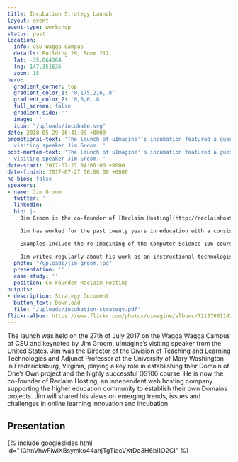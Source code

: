 ```yaml
---
title: Incubation Strategy Launch
layout: event
event-type: workshop
status: past
location:
  info: CSU Wagga Campus
  details: Building 29, Room 217
  lat: -35.064364
  lng: 147.351636
  zoom: 15
hero:
  gradient_corner: top
  gradient_color_1: '0,175,216,.8'
  gradient_color_2: '0,0,0,.8'
  full_screen: false
  gradient_side: ''
  image: ''
  icon: "/uploads/incubate.svg"
date: 2018-05-29 06:41:00 +0000
promotional-text: 'The launch of uImagine''s incubation featured a guest lecture from
  visiting speaker Jim Groom. '
post-mortem-text: 'The launch of uImagine''s incubation featured a guest lecture from
  visiting speaker Jim Groom. '
date-start: 2017-07-27 04:00:00 +0000
date-finish: 2017-07-27 06:00:00 +0000
no-bios: false
speakers:
- name: Jim Groom
  twitter: ''
  linkedin: ''
  bio: |-
    Jim Groom is the co-founder of [Reclaim Hosting](http://reclaimhosting.com/), an independent web hosting company focused on the higher education community. Previous appointments include Director of the Division of Teaching and Learning Technologies and Adjunct Professor at the [University of Mary Washington](http://umw.edu/) in Fredericksburg, Virginia, USA, and adjunct professor positions in American Literature, and Computer Science, English and Museum Studies, as well as instructional technology specialist and fellow positions in a number of New York State universities. 

    Jim has worked for the past twenty years in education with a consistent focus on the development of teaching and learning in higher education, specialising for the past ten years in the field of instructional technology.  His extensive collaborations with faculty and students on curricula, pedagogical and technologically-enhanced projects have informed much of his work on innovative teaching and learning design.  

    Examples include the re-imagining of the Computer Science 106 course on Digital Storytelling at University of Mary Washington as an open, online community referred to as [ds106](http://ds106.us/) — an experiment in teaching and learning on the web that is still going strong and has been celebrated internationally as a compelling community-based approach to online learning.  A more recent initiative at UMW is [A Domain of One’s Own](http://umwdomains.com/) which began in Fall semester of 2013, where all incoming Freshman were given their own domain and web hosting account, thus providing students with the flexibility to build out their ePortfolio using a variety of software and approaches in a space that gives them the power to easily migrate and transport their ePortfolio data when they graduate. 

    Jim writes regularly about his work as an instructional technologist, in addition to several other interests such as film, literature, and media of all kinds, on his blog [bavatuesdays](http://bavatuesdays.com/).
  photo: "/uploads/jim-groom.jpg"
  presentation: ''
  case-study: ''
  position: Co-Founder Reclaim Hosting
outputs:
- description: Strategy Document
  button_text: Download
  file: "/uploads/incubation-strategy.pdf"
flickr-album: https://www.flickr.com/photos/uimagine/albums/72157661143049747
---
```

The launch was held on the 27th of July 2017 on the Wagga Wagga Campus of CSU and keynoted by Jim Groom, u!magine’s visiting speaker from the United States. Jim was the Director of the Division of Teaching and Learning Technologies and Adjunct Professor at the University of Mary Washington in Fredericksburg, Virginia, playing a key role in establishing their Domain of One’s Own project and the highly successful DS106 course. He is now the co-founder of Reclaim Hosting, an independent web hosting company supporting the higher education community to establish their own Domains projects. Jim will shared his views on emerging trends, issues and challenges in online learning innovation and incubation. 

## Presentation

{% include googleslides.html id="1GhnVhwFiwlXBsymko44anjTgTiacVXtDo3H6bl1O2CI" %}

